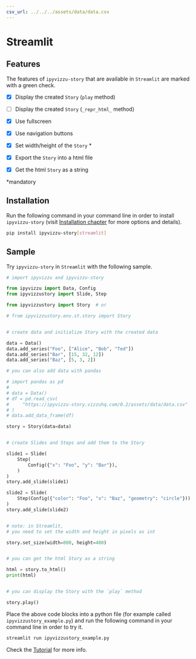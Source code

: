 ```yaml
---
csv_url: ../../../assets/data/data.csv
---
```


# Streamlit

## Features

The features of `ipyvizzu-story` that are available in `Streamlit` are marked
with a green check.

- [x] Display the created `Story` (`play` method)

- [ ] Display the created `Story` (`_repr_html_` method)

- [x] Use fullscreen

- [x] Use navigation buttons

- [x] Set width/height of the `Story` \*

- [x] Export the `Story` into a html file

- [x] Get the html `Story` as a string

\*mandatory

## Installation

Run the following command in your command line in order to install
`ipyvizzu-story` (visit [Installation chapter](../../installation.md) for more
options and details).

```sh
pip install ipyvizzu-story[streamlit]
```

## Sample

Try `ipyvizzu-story` in `Streamlit` with the following sample.

```python
# import ipyvizzu and ipyvizzu-story

from ipyvizzu import Data, Config
from ipyvizzustory import Slide, Step

from ipyvizzustory import Story  # or

# from ipyvizzustory.env.st.story import Story


# create data and initialize Story with the created data

data = Data()
data.add_series("Foo", ["Alice", "Bob", "Ted"])
data.add_series("Bar", [15, 32, 12])
data.add_series("Baz", [5, 3, 2])

# you can also add data with pandas

# import pandas as pd
#
# data = Data()
# df = pd.read_csv(
#     "https://ipyvizzu-story.vizzuhq.com/0.2/assets/data/data.csv"
# )
# data.add_data_frame(df)

story = Story(data=data)


# create Slides and Steps and add them to the Story

slide1 = Slide(
    Step(
        Config({"x": "Foo", "y": "Bar"}),
    )
)
story.add_slide(slide1)

slide2 = Slide(
    Step(Config({"color": "Foo", "x": "Baz", "geometry": "circle"}))
)
story.add_slide(slide2)


# note: in Streamlit,
# you need to set the width and height in pixels as int

story.set_size(width=800, height=480)


# you can get the html Story as a string

html = story.to_html()
print(html)


# you can display the Story with the `play` method

story.play()
```

Place the above code blocks into a python file (for example called
`ipyvizzustory_example.py`) and run the following command in your command line
in order to try it.

```sh
streamlit run ipyvizzustory_example.py
```

Check the [Tutorial](../../tutorial/index.md) for more info.
